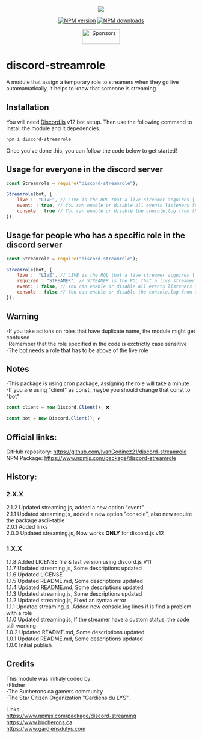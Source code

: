 <p align="center"><a href="https://nodei.co/npm/discord-streamrole/"><img src="https://nodei.co/npm/discord-streamrole.png"></a></p>
<p align="center">
<a href="https://www.npmjs.com/package/discord-streamrole"><img src="https://img.shields.io/npm/v/discord-streamrole.svg?maxAge=3600" alt="NPM version" /></a>
<a href="https://www.npmjs.com/package/discord-streamrole"><img src="https://img.shields.io/npm/dt/discord-streamrole.svg?maxAge=3600" alt="NPM downloads" /></a>
<p align="center"><a href="https://github.com/sponsors/IvanGodinez21"><img src="https://user-images.githubusercontent.com/1902323/65816833-f3393200-e200-11e9-9006-ff4c77e3a79c.png" height="40" width="100" alt="Sponsors" /></a></p>

# discord-streamrole
A module that assign a temporary role to streamers when they go live automamatically, it helps to know that someone is streaming

## Installation
You will need [Discord.js](https://discord.js.org/#/) v12 bot setup.
Then use the following command to install the module and it depedencies.

```
npm i discord-streamrole
``` 

Once you've done this, you can follow the code below to get started!

## Usage for everyone in the discord server
```js
const Streamrole = require("discord-streamrole");

Streamrole(bot, {
	live :  "LIVE", // LIVE is the ROL that a live streamer acquires | you can change LIVE for other role name that you want to use
	event: : true, // You can enable or disable all events listeners from the package, if you disable this you will avoid creating many events listeners in your bot (don't worry, the package will still work) | Use true to enable and use false to disable
	console : true // You can enable or disable the console.log from the package if you want | Use true to enable and use false to disable
});
```
## Usage for people who has a specific role in the discord server
```js
const Streamrole = require("discord-streamrole");

Streamrole(bot, {
	live :  "LIVE", // LIVE is the ROL that a live streamer acquires | you can change LIVE for other role name that you want to use
	required : "STREAMER", // STREAMER is the ROL that a live streamer needs to acquiere the LIVE ROL | you can change STREAMER for other role name that you want to use (remember adding the comma after "LIVE")
	event: : false, // You can enable or disable all events listeners from the package, if you disable this you will avoid creating many events listeners in your bot (don't worry, the package will still work) | Use true to enable and use false to disable
	console : false // You can enable or disable the console.log from the package if you want | Use true to enable and use false to disable
});
```

## Warning
-If you take actions on roles that have duplicate name, the module might get confused   
-Remember that the role specified in the code is exctrictly case sensitive   
-The bot needs a role that has to be above of the live role   

## Notes
-This package is using cron package, assigning the role will take a minute     
-If you are using "client" as const, maybe you should change that const to "bot"    

```js
const client = new Discord.Client(); ❌
```
```js
const bot = new Discord.Client(); ✔
```


## Official links:
GitHub repository: https://github.com/IvanGodinez21/discord-streamrole   
NPM Package: https://www.npmjs.com/package/discord-streamrole   


## History:  
### 2.X.X   
2.1.2 Updated streaming.js, added a new option "event"   
2.1.1 Updated streaming.js, added a new option "console", also now require the package ascii-table   
2.0.1 Added links   
2.0.0 Updated streaming.js, Now works **ONLY** for discord.js v12   

### 1.X.X   
1.1.8 Added LICENSE file & last version using discord.js V11   
1.1.7 Updated streaming.js, Some descriptions updated   
1.1.6 Updated LICENSE   
1.1.5 Updated README.md, Some descriptions updated   
1.1.4 Updated README.md, Some descriptions updated   
1.1.3 Updated streaming.js, Some descriptions updated   
1.1.2 Updated streaming.js, Fixed an syntax error   
1.1.1 Updated streaming.js, Added new console.log lines if is find a problem with a role   
1.1.0 Updated streaming.js, If the streamer have a custom status, the code still working   
1.0.2 Updated README.md, Some descriptions updated   
1.0.1 Updated README.md, Some descriptions updated   
1.0.0 Initial publish   


## Credits
This module was initialy coded by:  
-Flisher   
-The Bucherons.ca gamers community   
-The Star Citizen Organization "Gardiens du LYS".   

Links:  
https://www.npmjs.com/package/discord-streaming   
https://www.bucherons.ca   
https://www.gardiensdulys.com   
